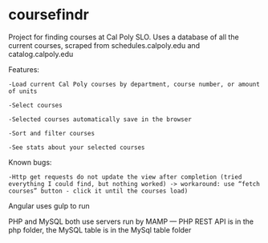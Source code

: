 # coursefindr
Project for finding courses at Cal Poly SLO. Uses a database of all the current courses, scraped from schedules.calpoly.edu and catalog.calpoly.edu

Features:

    -Load current Cal Poly courses by department, course number, or amount of units

    -Select courses 

    -Selected courses automatically save in the browser

    -Sort and filter courses

    -See stats about your selected courses

Known bugs:

    -Http get requests do not update the view after completion (tried everything I could find, but nothing worked) -> workaround: use “fetch courses” button - click it until the courses load)

Angular uses gulp to run

PHP and MySQL both use servers run by MAMP — PHP REST API is in the php folder, the MySQL table is in the MySql table folder